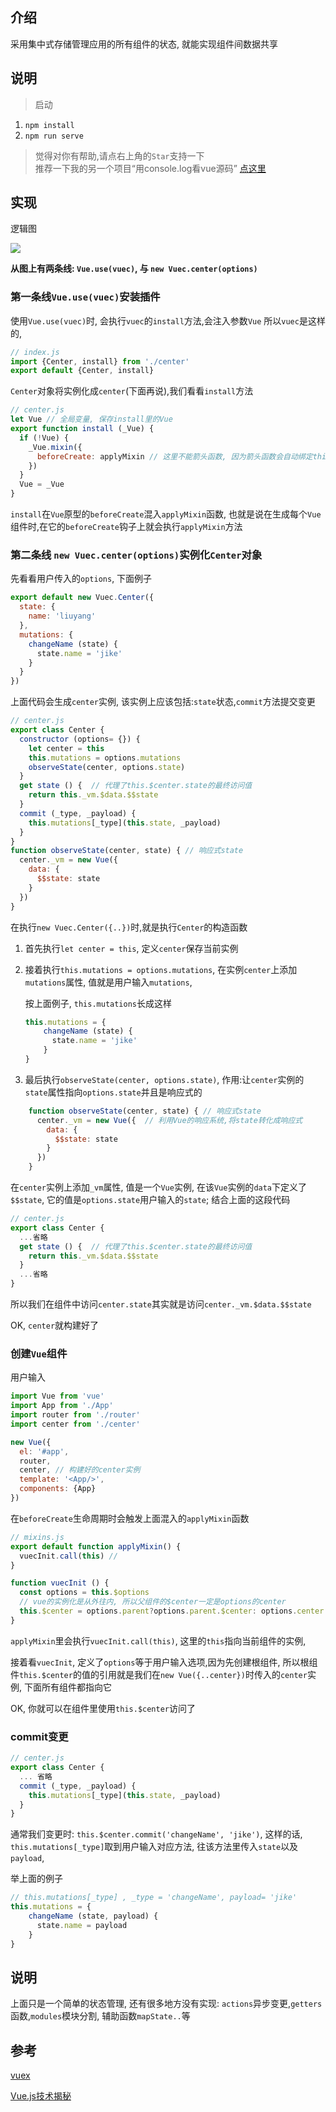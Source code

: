 ## 介绍
采用集中式存储管理应用的所有组件的状态, 就能实现组件间数据共享

## 说明
>启动
1. `npm install`
2. `npm run serve`
> 觉得对你有帮助,请点右上角的`Star`支持一下</br>
> 推荐一下我的另一个项目“用console.log看vue源码” [点这里](https://github.com/liuyangjike/vue-console)

## 实现
逻辑图

![](https://user-gold-cdn.xitu.io/2019/1/26/168896ac58610a39?w=967&h=811&f=png&s=76966)

**从图上有两条线: `Vue.use(vuec)`, 与 `new Vuec.center(options)`**

### 第一条线`Vue.use(vuec)`安装插件
使用`Vue.use(vuec)`时, 会执行`vuec`的`install`方法,会注入参数`Vue`
所以`vuec`是这样的,
```js
// index.js
import {Center, install} from './center'
export default {Center, install}
```
 `Center`对象将实例化成`center`(下面再说),我们看看`install`方法
```js
// center.js
let Vue // 全局变量, 保存install里的Vue
export function install (_Vue) {
  if (!Vue) {
    _Vue.mixin({
      beforeCreate: applyMixin // 这里不能箭头函数, 因为箭头函数会自动绑定this
    })
  }
  Vue = _Vue
}
```
`install`在`Vue`原型的`beforeCreate`混入`applyMixin`函数, 也就是说在生成每个`Vue`组件时,在它的`beforeCreate`钩子上就会执行`applyMixin`方法

### 第二条线 `new Vuec.center(options)`实例化`Center`对象
先看看用户传入的`options`, 下面例子
```js
export default new Vuec.Center({
  state: {
    name: 'liuyang'
  },
  mutations: {
    changeName (state) {
      state.name = 'jike'
    }
  }
})
```
上面代码会生成`center`实例, 该实例上应该包括:`state`状态,`commit`方法提交变更
```js
// center.js
export class Center {
  constructor (options= {}) {
    let center = this
    this.mutations = options.mutations
    observeState(center, options.state)
  }
  get state () {  // 代理了this.$center.state的最终访问值
    return this._vm.$data.$$state
  }
  commit (_type, _payload) {
    this.mutations[_type](this.state, _payload)
  }
}
function observeState(center, state) { // 响应式state
  center._vm = new Vue({
    data: {
      $$state: state
    }
  })
}
```

在执行`new Vuec.Center({..})`时,就是执行`Center`的构造函数

1. 首先执行`let center = this`, 定义`center`保存当前实例

2. 接着执行`this.mutations = options.mutations`, 在实例`center`上添加`mutations`属性, 值就是用户输入`mutations`, 
    
    按上面例子, `this.mutations`长成这样
    ```js
    this.mutations = {
        changeName (state) {
          state.name = 'jike'
        }
    }
    ```
    
3.  最后执行`observeState(center, options.state)`, 作用:让`center`实例的`state`属性指向`options.state`并且是响应式的
```js
    function observeState(center, state) { // 响应式state
      center._vm = new Vue({  // 利用Vue的响应系统,将state转化成响应式
        data: {
          $$state: state
        }
      })
    }

```
在`center`实例上添加`_vm`属性, 值是一个`Vue`实例, 在该`Vue`实例的`data`下定义了`$$state`, 它的值是`options.state`用户输入的`state`;
结合上面的这段代码
```js
// center.js
export class Center {
  ...省略
  get state () {  // 代理了this.$center.state的最终访问值
    return this._vm.$data.$$state
  }
  ...省略
}
```
所以我们在组件中访问`center.state`其实就是访问`center._vm.$data.$$state`

OK, `center`就构建好了

### 创建`Vue`组件
用户输入
```js
import Vue from 'vue'
import App from './App'
import router from './router'
import center from './center'

new Vue({
  el: '#app',
  router,
  center, // 构建好的center实例
  template: '<App/>',
  components: {App}
})
```
在`beforeCreate`生命周期时会触发上面混入的`applyMixin`函数
```js
// mixins.js
export default function applyMixin() {
  vuecInit.call(this) // 
}

function vuecInit () {
  const options = this.$options
  // vue的实例化是从外往内, 所以父组件的$center一定是options的center
  this.$center = options.parent?options.parent.$center: options.center
}
```
`applyMixin`里会执行`vuecInit.call(this)`, 这里的`this`指向当前组件的实例,

接着看`vuecInit`, 定义了`options`等于用户输入选项,因为先创建根组件, 所以根组件`this.$center`的值的引用就是我们在`new Vue({..center})`时传入的`center`实例, 下面所有组件都指向它

OK, 你就可以在组件里使用`this.$center`访问了

### commit变更

```js
// center.js
export class Center {
  ... 省略
  commit (_type, _payload) {
    this.mutations[_type](this.state, _payload)
  }
}
```
通常我们变更时: `this.$center.commit('changeName', 'jike')`, 这样的话, `this.mutations[_type]`取到用户输入对应方法, 往该方法里传入`state`以及`payload`,

举上面的例子
```js
// this.mutations[_type] , _type = 'changeName', payload= 'jike'
this.mutations = {
    changeName (state, payload) {
      state.name = payload
    }
}

```

## 说明
上面只是一个简单的状态管理, 还有很多地方没有实现: `actions`异步变更,`getters`函数,`modules`模块分割, 辅助函数`mapState..`等

## 参考
[vuex](https://github.com/vuejs/vuex)

[Vue.js技术揭秘](https://ustbhuangyi.github.io/vue-analysis/)